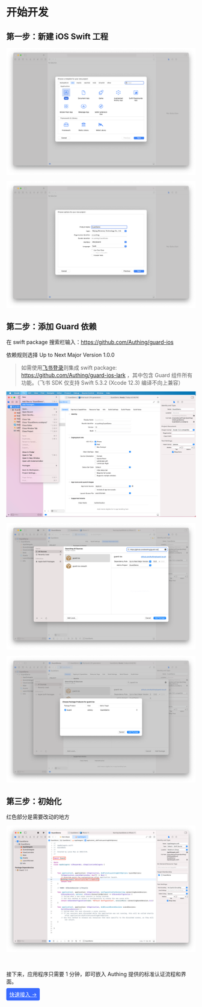 # 开始开发

<LastUpdated/>

## 第一步：新建 iOS Swift 工程

![](./images/create_project1.png)

![](./images/create_project2.png)

## 第二步：添加 Guard 依赖

在 swift package 搜索栏输入：https://github.com/Authing/guard-ios

依赖规则选择 Up to Next Major Version 1.0.0

> 如需使用[飞书登录](https://docs.authing.cn/v2/reference-new/mobile/sdk-for-ios/social/lark.html)则集成 swift package: https://github.com/Authing/guard-ios-lark ，其中包含 Guard 组件所有功能。（飞书 SDK 仅支持 Swift 5.3.2 (Xcode 12.3) 编译不向上兼容）

![](./images/create_project3.png)

![](./images/create_project4.png)

![](./images/create_project5.png)

## 第三步：初始化

红色部分是需要改动的地方

![](./images/start.png)

<br>

接下来，应用程序只需要 1 分钟，即可嵌入 Authing 提供的标准认证流程和界面。

<span style="background-color: #396aff;a:link:color:#FFF;padding:8px;border-radius: 4px;"><a href="./quick.html" style="color:#FFF;">快速接入 →</a>
</span>

<br>
